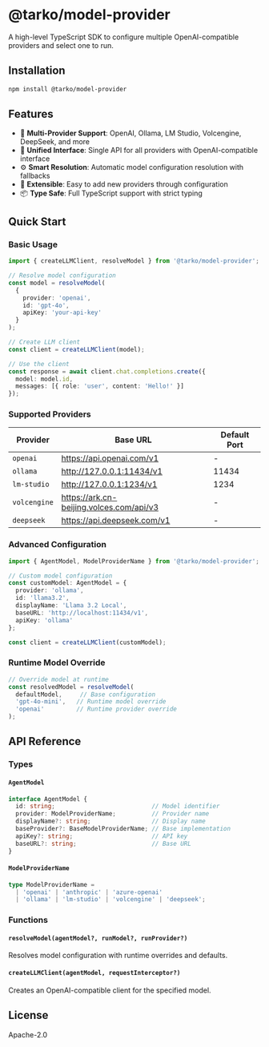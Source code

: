 # @tarko/model-provider

A high-level TypeScript SDK to configure multiple OpenAI-compatible providers and select one to run.

## Installation

```bash
npm install @tarko/model-provider
```

## Features

- 🔌 **Multi-Provider Support**: OpenAI, Ollama, LM Studio, Volcengine, DeepSeek, and more
- 🎯 **Unified Interface**: Single API for all providers with OpenAI-compatible interface
- ⚙️ **Smart Resolution**: Automatic model configuration resolution with fallbacks
- 🔧 **Extensible**: Easy to add new providers through configuration
- 📦 **Type Safe**: Full TypeScript support with strict typing

## Quick Start

### Basic Usage

```typescript
import { createLLMClient, resolveModel } from '@tarko/model-provider';

// Resolve model configuration
const model = resolveModel(
  {
    provider: 'openai',
    id: 'gpt-4o',
    apiKey: 'your-api-key'
  }
);

// Create LLM client
const client = createLLMClient(model);

// Use the client
const response = await client.chat.completions.create({
  model: model.id,
  messages: [{ role: 'user', content: 'Hello!' }]
});
```

### Supported Providers

| Provider | Base URL | Default Port |
|----------|----------|-------------|
| `openai` | https://api.openai.com/v1 | - |
| `ollama` | http://127.0.0.1:11434/v1 | 11434 |
| `lm-studio` | http://127.0.0.1:1234/v1 | 1234 |
| `volcengine` | https://ark.cn-beijing.volces.com/api/v3 | - |
| `deepseek` | https://api.deepseek.com/v1 | - |

### Advanced Configuration

```typescript
import { AgentModel, ModelProviderName } from '@tarko/model-provider';

// Custom model configuration
const customModel: AgentModel = {
  provider: 'ollama',
  id: 'llama3.2',
  displayName: 'Llama 3.2 Local',
  baseURL: 'http://localhost:11434/v1',
  apiKey: 'ollama'
};

const client = createLLMClient(customModel);
```

### Runtime Model Override

```typescript
// Override model at runtime
const resolvedModel = resolveModel(
  defaultModel,     // Base configuration
  'gpt-4o-mini',   // Runtime model override
  'openai'         // Runtime provider override
);
```

## API Reference

### Types

#### `AgentModel`
```typescript
interface AgentModel {
  id: string;                           // Model identifier
  provider: ModelProviderName;          // Provider name
  displayName?: string;                 // Display name
  baseProvider?: BaseModelProviderName; // Base implementation
  apiKey?: string;                      // API key
  baseURL?: string;                     // Base URL
}
```

#### `ModelProviderName`
```typescript
type ModelProviderName = 
  | 'openai' | 'anthropic' | 'azure-openai'
  | 'ollama' | 'lm-studio' | 'volcengine' | 'deepseek';
```

### Functions

#### `resolveModel(agentModel?, runModel?, runProvider?)`
Resolves model configuration with runtime overrides and defaults.

#### `createLLMClient(agentModel, requestInterceptor?)`
Creates an OpenAI-compatible client for the specified model.

## License

Apache-2.0
